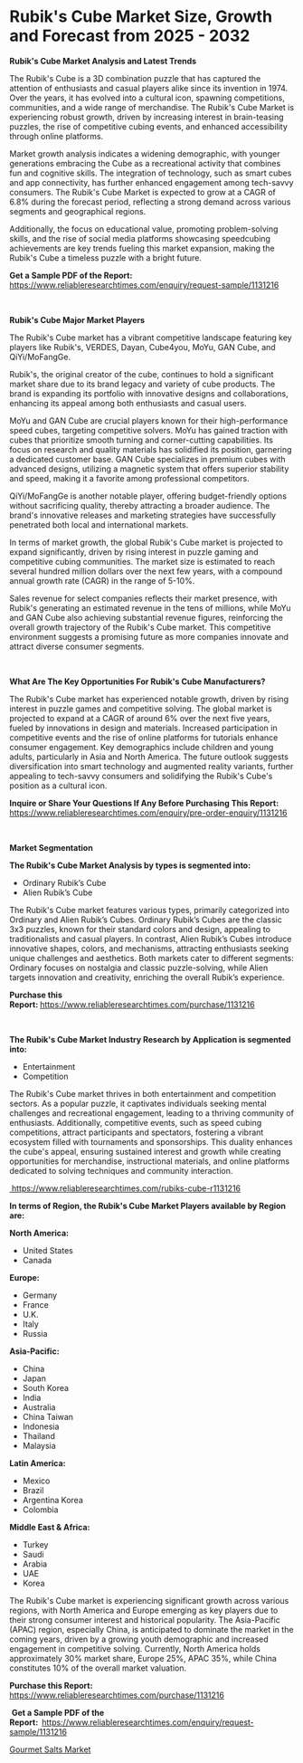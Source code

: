 <p><h1>Rubik's Cube Market Size, Growth and Forecast from 2025 - 2032</h1></p><p><strong>Rubik's Cube Market Analysis and Latest Trends</strong></p>
<p><p>The Rubik's Cube is a 3D combination puzzle that has captured the attention of enthusiasts and casual players alike since its invention in 1974. Over the years, it has evolved into a cultural icon, spawning competitions, communities, and a wide range of merchandise. The Rubik's Cube Market is experiencing robust growth, driven by increasing interest in brain-teasing puzzles, the rise of competitive cubing events, and enhanced accessibility through online platforms. </p><p>Market growth analysis indicates a widening demographic, with younger generations embracing the Cube as a recreational activity that combines fun and cognitive skills. The integration of technology, such as smart cubes and app connectivity, has further enhanced engagement among tech-savvy consumers. The Rubik's Cube Market is expected to grow at a CAGR of 6.8% during the forecast period, reflecting a strong demand across various segments and geographical regions. </p><p>Additionally, the focus on educational value, promoting problem-solving skills, and the rise of social media platforms showcasing speedcubing achievements are key trends fueling this market expansion, making the Rubik's Cube a timeless puzzle with a bright future.</p></p>
<p><strong>Get a Sample PDF of the Report:&nbsp;</strong> <a href="https://www.reliableresearchtimes.com/enquiry/request-sample/1131216?utm_campaign=3313&utm_medium=2&utm_source=Github&utm_content=ia&utm_term=04042025&utm_id=rubiks-cube">https://www.reliableresearchtimes.com/enquiry/request-sample/1131216</a></p>
<p>&nbsp;</p>
<p><strong>Rubik's Cube Major Market Players</strong></p>
<p><p>The Rubik's Cube market has a vibrant competitive landscape featuring key players like Rubik's, VERDES, Dayan, Cube4you, MoYu, GAN Cube, and QiYi/MoFangGe. </p><p>Rubik's, the original creator of the cube, continues to hold a significant market share due to its brand legacy and variety of cube products. The brand is expanding its portfolio with innovative designs and collaborations, enhancing its appeal among both enthusiasts and casual users.</p><p>MoYu and GAN Cube are crucial players known for their high-performance speed cubes, targeting competitive solvers. MoYu has gained traction with cubes that prioritize smooth turning and corner-cutting capabilities. Its focus on research and quality materials has solidified its position, garnering a dedicated customer base. GAN Cube specializes in premium cubes with advanced designs, utilizing a magnetic system that offers superior stability and speed, making it a favorite among professional competitors.</p><p>QiYi/MoFangGe is another notable player, offering budget-friendly options without sacrificing quality, thereby attracting a broader audience. The brand's innovative releases and marketing strategies have successfully penetrated both local and international markets.</p><p>In terms of market growth, the global Rubik's Cube market is projected to expand significantly, driven by rising interest in puzzle gaming and competitive cubing communities. The market size is estimated to reach several hundred million dollars over the next few years, with a compound annual growth rate (CAGR) in the range of 5-10%.</p><p>Sales revenue for select companies reflects their market presence, with Rubik's generating an estimated revenue in the tens of millions, while MoYu and GAN Cube also achieving substantial revenue figures, reinforcing the overall growth trajectory of the Rubik's Cube market. This competitive environment suggests a promising future as more companies innovate and attract diverse consumer segments.</p></p>
<p>&nbsp;</p>
<p><strong>What Are The Key Opportunities For Rubik's Cube Manufacturers?</strong></p>
<p><p>The Rubik's Cube market has experienced notable growth, driven by rising interest in puzzle games and competitive solving. The global market is projected to expand at a CAGR of around 6% over the next five years, fueled by innovations in design and materials. Increased participation in competitive events and the rise of online platforms for tutorials enhance consumer engagement. Key demographics include children and young adults, particularly in Asia and North America. The future outlook suggests diversification into smart technology and augmented reality variants, further appealing to tech-savvy consumers and solidifying the Rubik's Cube's position as a cultural icon.</p></p>
<p><strong>Inquire or Share Your Questions If Any Before Purchasing This Report:</strong> <a href="https://www.reliableresearchtimes.com/enquiry/pre-order-enquiry/1131216?utm_campaign=3313&utm_medium=2&utm_source=Github&utm_content=ia&utm_term=04042025&utm_id=rubiks-cube">https://www.reliableresearchtimes.com/enquiry/pre-order-enquiry/1131216</a></p>
<p>&nbsp;</p>
<p><strong>Market Segmentation</strong></p>
<p><strong>The Rubik's Cube Market Analysis by types is segmented into:</strong></p>
<p><ul><li>Ordinary Rubik’s Cube</li><li>Alien Rubik’s Cube</li></ul></p>
<p><p>The Rubik's Cube market features various types, primarily categorized into Ordinary and Alien Rubik’s Cubes. Ordinary Rubik’s Cubes are the classic 3x3 puzzles, known for their standard colors and design, appealing to traditionalists and casual players. In contrast, Alien Rubik’s Cubes introduce innovative shapes, colors, and mechanisms, attracting enthusiasts seeking unique challenges and aesthetics. Both markets cater to different segments: Ordinary focuses on nostalgia and classic puzzle-solving, while Alien targets innovation and creativity, enriching the overall Rubik’s experience.</p></p>
<p><strong>Purchase this Report:&nbsp;</strong><a href="https://www.reliableresearchtimes.com/purchase/1131216?utm_campaign=3313&utm_medium=2&utm_source=Github&utm_content=ia&utm_term=04042025&utm_id=rubiks-cube">https://www.reliableresearchtimes.com/purchase/1131216</a></p>
<p>&nbsp;</p>
<p><strong>The Rubik's Cube Market Industry Research by Application is segmented into:</strong></p>
<p><ul><li>Entertainment</li><li>Competition</li></ul></p>
<p><p>The Rubik's Cube market thrives in both entertainment and competition sectors. As a popular puzzle, it captivates individuals seeking mental challenges and recreational engagement, leading to a thriving community of enthusiasts. Additionally, competitive events, such as speed cubing competitions, attract participants and spectators, fostering a vibrant ecosystem filled with tournaments and sponsorships. This duality enhances the cube's appeal, ensuring sustained interest and growth while creating opportunities for merchandise, instructional materials, and online platforms dedicated to solving techniques and community interaction.</p></p>
<p><a href="https://www.reliableresearchtimes.com/rubiks-cube-r1131216?utm_campaign=3313&utm_medium=2&utm_source=Github&utm_content=ia&utm_term=04042025&utm_id=rubiks-cube">&nbsp;https://www.reliableresearchtimes.com/rubiks-cube-r1131216</a></p>
<p><strong>In terms of Region, the Rubik's Cube Market Players available by Region are:</strong></p>
<p>
    <p> <strong> North America: </strong>
        <ul>
            <li>United States</li>
            <li>Canada</li>
        </ul>
        </p> 
    <p> <strong> Europe: </strong>
        <ul>
            <li>Germany</li>
            <li>France</li>
            <li>U.K.</li>
            <li>Italy</li>
            <li>Russia</li>
        </ul>
        </p> 
    <p> <strong> Asia-Pacific: </strong>
        <ul>
            <li>China</li>
            <li>Japan</li>
            <li>South Korea</li>
            <li>India</li>
            <li>Australia</li>
            <li>China Taiwan</li>
            <li>Indonesia</li>
            <li>Thailand</li>
            <li>Malaysia</li>
        </ul>
        </p> 
    <p> <strong> Latin America: </strong>
        <ul>
            <li>Mexico</li>
            <li>Brazil</li>
            <li>Argentina Korea</li>
            <li>Colombia</li>
        </ul>
        </p> 
    <p> <strong> Middle East & Africa: </strong>
        <ul>
            <li>Turkey</li>
            <li>Saudi</li>
            <li>Arabia</li>
            <li>UAE</li>
            <li>Korea</li>
        </ul>
    </p>
    </p>
<p><p>The Rubik's Cube market is experiencing significant growth across various regions, with North America and Europe emerging as key players due to their strong consumer interest and historical popularity. The Asia-Pacific (APAC) region, especially China, is anticipated to dominate the market in the coming years, driven by a growing youth demographic and increased engagement in competitive solving. Currently, North America holds approximately 30% market share, Europe 25%, APAC 35%, while China constitutes 10% of the overall market valuation.</p></p>
<p><strong>Purchase this Report: </strong><a href="https://www.reliableresearchtimes.com/purchase/1131216?utm_campaign=3313&utm_medium=2&utm_source=Github&utm_content=ia&utm_term=04042025&utm_id=rubiks-cube">https://www.reliableresearchtimes.com/purchase/1131216</a></p>
<p>&nbsp;<strong>Get a Sample PDF of the Report:&nbsp;&nbsp;</strong><a href="https://www.reliableresearchtimes.com/enquiry/request-sample/1131216?utm_campaign=3313&utm_medium=2&utm_source=Github&utm_content=ia&utm_term=04042025&utm_id=rubiks-cube">https://www.reliableresearchtimes.com/enquiry/request-sample/1131216</a></p>
<p><strong></strong></p>
<p><p><a href="https://github.com/daemluari/Market-Research-Report-List-1/blob/main/gourmet-salts-market.md?utm_campaign=3313&utm_medium=2&utm_source=Github&utm_content=ia&utm_term=04042025&utm_id=rubiks-cube">Gourmet Salts Market</a></p></p>
